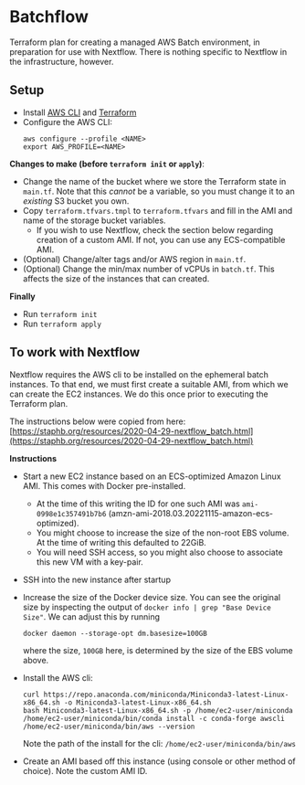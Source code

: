 # Batchflow

Terraform plan for creating a managed AWS Batch environment, in preparation for use with Nextflow. There is nothing specific to Nextflow in the infrastructure, however.



## Setup

- Install [AWS CLI](https://aws.amazon.com/cli/) and [Terraform](https://www.terraform.io/)
- Configure the AWS CLI:
    ```shell
    aws configure --profile <NAME>
    export AWS_PROFILE=<NAME>
    ```

**Changes to make (before `terraform init` or `apply`)**:

- Change the name of the bucket where we store the Terraform state in `main.tf`. Note that this *cannot* be a variable, so you must change it to an *existing* S3 bucket you own.
- Copy `terraform.tfvars.tmpl` to `terraform.tfvars` and fill in the AMI and name of the storage bucket variables.
    - If you wish to use Nextflow, check the section below regarding creation of a custom AMI. If not, you can use any ECS-compatible AMI.
- (Optional) Change/alter tags and/or AWS region in `main.tf`.
- (Optional) Change the min/max number of vCPUs in `batch.tf`. This affects the size of the instances that can created.

**Finally**
- Run `terraform init`
- Run `terraform apply`



## To work with Nextflow

Nextflow requires the AWS cli to be installed on the ephemeral batch instances. To that end, we must first create a suitable AMI, from which we can create the EC2 instances. We do this once prior to executing the Terraform plan.

The instructions below were copied from here: [https://staphb.org/resources/2020-04-29-nextflow_batch.html](https://staphb.org/resources/2020-04-29-nextflow_batch.html)

**Instructions**
- Start a new EC2 instance based on an ECS-optimized Amazon Linux AMI. This comes with Docker pre-installed. 
    - At the time of this writing the ID for one such AMI was `ami-0998e1c357491b7b6` (amzn-ami-2018.03.20221115-amazon-ecs-optimized).
    - You might choose to increase the size of the non-root EBS volume. At the time of writing this defaulted to 22GiB. 
    - You will need SSH access, so you might also choose to associate this new VM with a key-pair.
- SSH into the new instance after startup
- Increase the size of the Docker device size. You can see the original size by inspecting the output of `docker info | grep "Base Device Size"`. We can adjust this by running 

    ```
    docker daemon --storage-opt dm.basesize=100GB
    ```
    where the size,  `100GB` here, is determined by the size of the EBS volume above.
- Install the AWS cli:

    ```
    curl https://repo.anaconda.com/miniconda/Miniconda3-latest-Linux-x86_64.sh -o Miniconda3-latest-Linux-x86_64.sh
    bash Miniconda3-latest-Linux-x86_64.sh -p /home/ec2-user/miniconda
    /home/ec2-user/miniconda/bin/conda install -c conda-forge awscli
    /home/ec2-user/miniconda/bin/aws --version
    ```

    Note the path of the install for the cli: `/home/ec2-user/miniconda/bin/aws`
- Create an AMI based off this instance (using console or other method of choice). Note the custom AMI ID.

